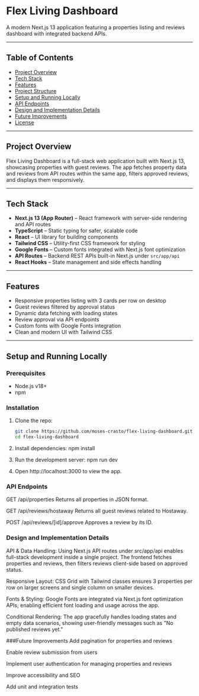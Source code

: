 # Flex Living Dashboard

A modern Next.js 13 application featuring a properties listing and reviews dashboard with integrated backend APIs.

---

## Table of Contents

- [Project Overview](#project-overview)  
- [Tech Stack](#tech-stack)  
- [Features](#features)  
- [Project Structure](#project-structure)  
- [Setup and Running Locally](#setup-and-running-locally)  
- [API Endpoints](#api-endpoints)  
- [Design and Implementation Details](#design-and-implementation-details)  
- [Future Improvements](#future-improvements)  
- [License](#license)

---

## Project Overview

Flex Living Dashboard is a full-stack web application built with Next.js 13, showcasing properties with guest reviews. The app fetches property data and reviews from API routes within the same app, filters approved reviews, and displays them responsively.

---

## Tech Stack

- **Next.js 13 (App Router)** – React framework with server-side rendering and API routes  
- **TypeScript** – Static typing for safer, scalable code  
- **React** – UI library for building components  
- **Tailwind CSS** – Utility-first CSS framework for styling  
- **Google Fonts** – Custom fonts integrated with Next.js font optimization  
- **API Routes** – Backend REST APIs built-in Next.js under `src/app/api`  
- **React Hooks** – State management and side effects handling

---

## Features

- Responsive properties listing with 3 cards per row on desktop  
- Guest reviews filtered by approval status  
- Dynamic data fetching with loading states  
- Review approval via API endpoints  
- Custom fonts with Google Fonts integration  
- Clean and modern UI with Tailwind CSS  

---

## Setup and Running Locally

### Prerequisites

- Node.js v18+  
- npm

### Installation

1. Clone the repo:
   ```bash
   git clone https://github.com/moses-crasto/flex-living-dashboard.git
   cd flex-living-dashboard
   
2. Install dependencies:
npm install

3. Run the development server:
npm run dev

4. Open http://localhost:3000 to view the app.

### API Endpoints
GET /api/properties
Returns all properties in JSON format.

GET /api/reviews/hostaway
Returns all guest reviews related to Hostaway.

POST /api/reviews/[id]/approve
Approves a review by its ID.

### Design and Implementation Details
API & Data Handling:
Using Next.js API routes under src/app/api enables full-stack development inside a single project. The frontend fetches properties and reviews, then filters reviews client-side based on approved status.

Responsive Layout:
CSS Grid with Tailwind classes ensures 3 properties per row on larger screens and single column on smaller devices.

Fonts & Styling:
Google Fonts are integrated via Next.js font optimization APIs, enabling efficient font loading and usage across the app.

Conditional Rendering:
The app gracefully handles loading states and empty data scenarios, showing user-friendly messages such as "No published reviews yet."

###Future Improvements
Add pagination for properties and reviews

Enable review submission from users

Implement user authentication for managing properties and reviews

Improve accessibility and SEO

Add unit and integration tests
